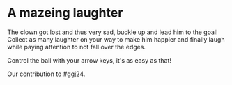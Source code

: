 # A mazeing laughter

The clown got lost and thus very sad, buckle up and lead him to the goal!\
Collect as many laughter on your way to make him happier and finally laugh while paying attention to not fall over the edges.

Control the ball with your arrow keys, it's as easy as that!

Our contribution to #ggj24.
